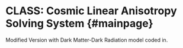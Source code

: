 CLASS: Cosmic Linear Anisotropy Solving System  {#mainpage}
==============================================

Modified Version with Dark Matter-Dark Radiation model coded in.
